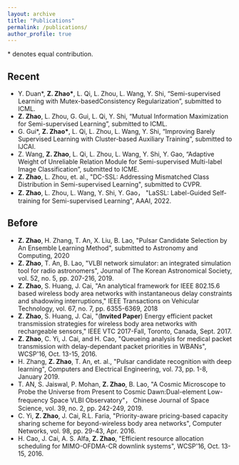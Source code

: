 ```yaml
---
layout: archive
title: "Publications"
permalink: /publications/
author_profile: true
---
```


\* denotes equal contribution.

## Recent
- Y. Duan*, __Z. Zhao*__, L. Qi, L. Zhou, L. Wang, Y. Shi, “Semi-supervised Learning with Mutex-basedConsistency Regularization”, submitted to ICML.
- **Z. Zhao**, L. Zhou, G. Gui, L. Qi, Y. Shi, “Mutual Information Maximization for Semi-supervised Learning”, submitted to ICML.
- G. Gui*, __Z. Zhao*__, L. Qi, L. Zhou, L. Wang, Y. Shi, “Improving Barely Supervised Learning with Cluster-based Auxiliary Training”, submitted to IJCAI.
- Z. Wang, __Z. Zhao__, L. Qi, L. Zhou, L. Wang, Y. Shi, Y. Gao, “Adaptive Weight of Unreliable Relation Module for Semi-supervised Multi-label Image Classification”, submitted to ICME.
- **Z. Zhao**, L. Zhou, et. al., "DC-SSL: Addressing Mismatched Class Distribution in Semi-supervised Learning", submitted to CVPR.
- **Z. Zhao**, L. Zhou, L. Wang, Y. Shi, Y. Gao， "LaSSL: Label-Guided Self-training for Semi-supervised Learning", AAAI, 2022.

## Before
- **Z. Zhao**, H. Zhang, T. An, X. Liu, B. Lao, "Pulsar Candidate Selection by An Ensemble Learning Method", submitted to Astronomy and Computing, 2020
- **Z. Zhao**, T. An, B. Lao, "VLBI network simulator: an integrated simulation tool for radio astronomers", Journal of The Korean Astronomical Society, vol. 52, no. 5, pp. 207-216, 2019.
- **Z. Zhao**, S. Huang, J. Cai, "An analytical framework for IEEE 802.15.6 based wireless body area networks with instantaneous delay constraints and shadowing interruptions," IEEE Transactions on Vehicular Technology, vol. 67, no. 7, pp. 6355-6369, 2018
- **Z. Zhao**, S. Huang, J. Cai, "(**Invited Paper**) Energy efficient packet transmission strategies for wireless body area networks with rechargeable sensors," IEEE VTC 2017-Fall, Toronto, Canada, Sept. 2017.
- **Z. Zhao**, C. Yi, J. Cai, and H. Cao, "Queueing analysis for medical packet transmission with delay-dependant packet priorities in WBANs", WCSP'16, Oct. 13-15, 2016.
- H. Zhang, **Z. Zhao**, T. An, et. al., "Pulsar candidate recognition with deep learning", Computers and Electrical Engineering, vol. 73, pp. 1-8, January 2019.
- T. AN, S. Jaiswal, P. Mohan, **Z. Zhao**,  B. Lao, "A Cosmic Microscope to Probe the Universe from Present to Cosmic Dawn:Dual-element Low-frequency Space VLBI Observatory"， Chinese Journal of Space Science, vol. 39, no. 2, pp. 242-249, 2019.
- C. Yi, **Z. Zhao**, J. Cai, R.L. Faria, "Priority-aware pricing-based capacity sharing scheme for beyond-wireless body area networks", Computer Networks, vol. 98, pp. 29-43, Apr. 2016.
- H. Cao, J. Cai, A. S. Alfa, **Z. Zhao**, "Efficient resource allocation scheduling for MIMO-OFDMA-CR downlink systems", WCSP'16, Oct. 13-15, 2016.
